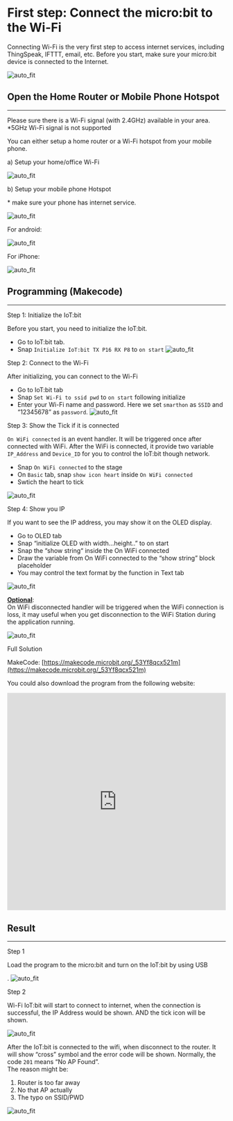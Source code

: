 # First step: Connect the micro:bit to the Wi-Fi

Connecting Wi-Fi is the very first step to access internet services, including ThingSpeak, IFTTT, email, etc. Before you start, make sure your micro:bit device is connected to the Internet.<BR><P>
![auto_fit](images/4_ConnectWiFi/Wifi_01.png)<P>


## Open the Home Router or Mobile Phone Hotspot
<HR>

Please sure there is a Wi-Fi signal (with 2.4GHz) available in your area. <BR>
*5GHz Wi-Fi signal is not supported<P>
You can either setup a home router or a Wi-Fi hotspot from your mobile phone.<BR><P>

<span id="subtitle">a) Setup your home/office Wi-Fi</span><BR><P>
![auto_fit](images/4_ConnectWiFi/Wifi_02.png)<P>

<span id="subtitle">b) Setup your mobile phone Hotspot </span><BR><P>
<span id="remarks">* make sure your phone has internet service.</span><BR><P>
![auto_fit](images/4_ConnectWiFi/Wifi_03.png)<P>

<span id="subtitle">For android:</span><BR><P>
![auto_fit](images/4_ConnectWiFi/Wifi_03a.png)<P>
<span id="subtitle">For iPhone:</span><BR><P>
![auto_fit](images/4_ConnectWiFi/Wifi_03b.png)<P>


## Programming (Makecode)
<HR>

<span id="subtitle">Step 1: Initialize the IoT:bit</span><BR><P>
Before you start, you need to initialize the IoT:bit.<BR>
* Go to IoT:bit tab.
* Snap `Initialize IoT:bit TX P16 RX P8` to `on start`
![auto_fit](images/4_ConnectWiFi/Wifi_p1.png)<P>

<span id="subtitle">Step 2: Connect to the Wi-Fi</span><BR><P>
After initializing, you can connect to the Wi-Fi<BR>
* Go to IoT:bit tab
* Snap `Set Wi-Fi to ssid pwd` to `on start` following initialize
* Enter your Wi-Fi name and password. Here we set `smarthon` as `SSID` and “12345678” as `password`.
![auto_fit](images/4_ConnectWiFi/Wifi_p2.png)<P>

<span id="subtitle">Step 3: Show the Tick if it is connected</span><BR><P>
`On WiFi connected` is an event handler. It will be triggered once after connected with WiFi.
After the WiFi is connected, it provide two variable `IP_Address` and `Device_ID` for you to 
control the IoT:bit though network.<BR>
* Snap `On WiFi connected` to the stage
* On `Basic` tab, snap `show icon heart` inside `On WiFi connected`
* Swtich the heart to tick<BR>

![auto_fit](images/4_ConnectWiFi/Wifi_p3.png)<P>

<span id="subtitle">Step 4: Show you IP</span><BR><P>
If you want to see the IP address, you may show it on the OLED display.<BR>
* Go to OLED tab
* Snap “initialize OLED with width…height..” to on start 
* Snap the “show string“ inside the On WiFi connected 
* Draw the variable from On WiFi connected to the “show string” block placeholder
* You may control the text format by the function in Text tab<BR>

![auto_fit](images/4_ConnectWiFi/Wifi_p3_5.png)<P>

<B><u>Optional</u></B>:<BR>
On WiFi disconnected handler will be triggered when the WiFi connection is loss, it may useful when you get disconnection to the WiFi Station during the application running.<BR>

![auto_fit](images/4_ConnectWiFi/Wifi_p5.png)<P>

<span id="subtitle">Full Solution<BR><P>
MakeCode: [https://makecode.microbit.org/_53Yf8qcx521m](https://makecode.microbit.org/_53Yf8qcx521m)<BR><P>
You could also download the program from the following website:<BR>
<iframe src="https://makecode.microbit.org/#pub:_53Yf8qcx521m" width="100%" height="500" frameborder="0"></iframe>


## Result
<HR>

<span id="subtitle">Step 1</span><BR><P>
Load the program to the micro:bit and turn on the IoT:bit by using USB<BR><P>.
![auto_fit](images/4_ConnectWiFi/Wifi_result1.png)<P>

<span id="subtitle">Step 2</span><BR><P>
Wi-Fi IoT:bit will start to connect to internet, when the connection is successful, the IP Address would be shown. AND the tick icon will be shown.<BR><P>
![auto_fit](images/4_ConnectWiFi/Wifi_result2.png)<P>

After the IoT:bit is connected to the wifi, when disconnect to the router. It will show “cross” symbol and the error code will be shown. Normally, the code `201` means “No AP Found”. <BR>The reason might be:
1. Router is too far away
2. No that AP actually 
3. The typo on SSID/PWD

![auto_fit](images/4_ConnectWiFi/Wifi_result3.png)<P>
